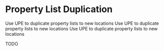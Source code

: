 # Property List Duplication
<link-summary>Use UPE to duplicate property lists to new locations</link-summary>
<web-summary>Use UPE to duplicate property lists to new locations</web-summary>
<card-summary>Use UPE to duplicate property lists to new locations</card-summary>

TODO